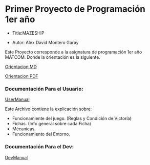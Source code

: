 # Primer Proyecto de Programación 1er año

* Title:MAZESHIP

* Autor: Alex David Montero Garay 

Este Proyecto corresponde a la asignatura de programación 1er año MATCOM.
Donde la orientación es la siguiente.

[Orientacion MD](/Problem/MazeRunner.md)

[Orientacion PDF](/Problem/maze-runners%20(1).pdf)


### Documentación Para el Usuario:

[UserManual](/docs/User/UserManual.md)

Este Archivo contiene la explicación sobre:

*  Funcionamiente del juego. (Reglas y Condición de Victoría)
*  Fichas. (Info general sobre cada Ficha)
*  Mécanicas.
*  Funcionamiento del Entorno.

### Documentación Para el Dev:

[DevManual](/docs/Developer/DevManual.md)

